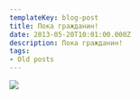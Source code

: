 ```yaml
---
templateKey: blog-post
title: Пока гражданин!
date: 2013-05-20T10:01:00.000Z
description: Пока гражданин!
tags:
- Old posts
---
```


[![](/img/1e9a20aa-0a8d-42d4-94c8-f507207460fc.png)](http://www.kommersant.ru/interactive/tests/23)  

